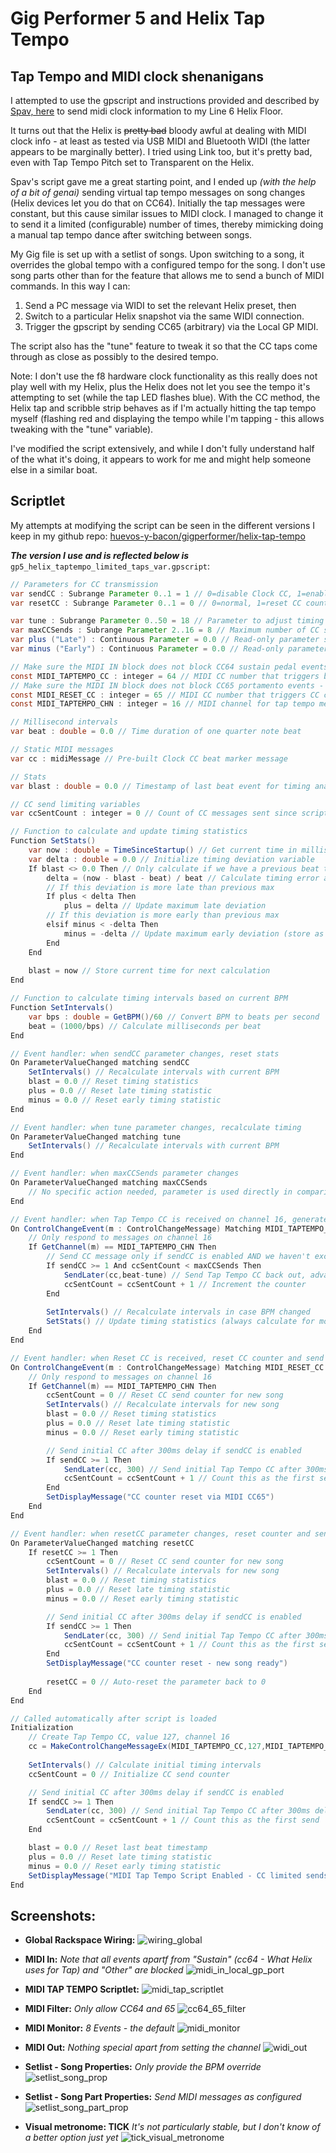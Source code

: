 # Gig Performer 5 and Helix Tap Tempo

## Tap Tempo and MIDI clock shenanigans

I attempted to use the gpscript and instructions provided and described by [Spav, here](https://community.gigperformer.com/t/midi-hw-clock-gp-master-scriptlet) to send midi clock information to my Line 6 Helix Floor.

It turns out that the Helix is ~~pretty bad~~ bloody awful at dealing with MIDI clock info - at least as tested via USB MIDI and Bluetooth WIDI (the latter appears to be marginally better). I tried using Link too, but it's pretty bad, even with Tap Tempo Pitch set to Transparent on the Helix.

Spav's script gave me a great starting point, and I ended up _(with the help of a bit of genai)_ sending virtual tap tempo messages on song changes (Helix devices let you do that on CC64). Initially the tap messages were constant, but this cause similar issues to MIDI clock. I managed to change it to send it a limited (configurable) number of times, thereby mimicking doing a manual tap tempo dance after switching between songs.

My Gig file is set up with a setlist of songs. Upon switching to a song, it overrides the global tempo with a configured tempo for the song. I don't use song parts other than for the feature that allows me to send a bunch of MIDI commands. In this way I can:

1. Send a PC message via WIDI to set the relevant Helix preset, then
2. Switch to a particular Helix snapshot via the same WIDI connection.
3. Trigger the gpscript by sending CC65 (arbitrary) via the Local GP MIDI.

The script also has the "tune" feature to tweak it so that the CC taps come through as close as possibly to the desired tempo.

Note: I don't use the f8 hardware clock functionality as this really does not play well with my Helix, plus the Helix does not let you see the tempo it's attempting to set (while the tap LED flashes blue). With the CC method, the Helix tap and scribble strip behaves as if I'm actually hitting the tap tempo myself (flashing red and displaying the tempo while I'm tapping - this allows tweaking with the "tune" variable).

I've modified the script extensively, and while I don't fully understand half of the what it's doing, it appears to work for me and might help someone else in a similar boat.

## Scriptlet

My attempts at modifying the script can be seen in the different versions I keep in my github repo: [huevos-y-bacon/gigperformer/helix-tap-tempo](https://github.com/huevos-y-bacon/gigperformer/tree/main/helix-tap-tempo)

_**The version I use and is reflected below is**_ `gp5_helix_taptempo_limited_taps_var.gpscript`:

```java
// Parameters for CC transmission
var sendCC : Subrange Parameter 0..1 = 1 // 0=disable Clock CC, 1=enable Clock CC (i.e. TAP TEMPO)
var resetCC : Subrange Parameter 0..1 = 0 // 0=normal, 1=reset CC counter and send delayed CC

var tune : Subrange Parameter 0..50 = 18 // Parameter to adjust timing offset (0-50ms early send)
var maxCCSends : Subrange Parameter 2..16 = 8 // Maximum number of CC sends per reset cycle (2-16)
var plus ("Late") : Continuous Parameter = 0.0 // Read-only parameter showing maximum late timing deviation as fraction of beat
var minus ("Early") : Continuous Parameter = 0.0 // Read-only parameter showing maximum early timing deviation as fraction of beat

// Make sure the MIDI IN block does not block CC64 sustain pedal events - Helix tap tempo uses CC64
const MIDI_TAPTEMPO_CC : integer = 64 // MIDI CC number that triggers beat events (Tap Tempo CC)
// Make sure the MIDI IN block does not block CC65 portamento events - MIDI_RESET_CC uses CC65
const MIDI_RESET_CC : integer = 65 // MIDI CC number that triggers CC counter reset (from Local GP MIDI port)
const MIDI_TAPTEMPO_CHN : integer = 16 // MIDI channel for tap tempo messages

// Millisecond intervals
var beat : double = 0.0 // Time duration of one quarter note beat

// Static MIDI messages
var cc : midiMessage // Pre-built Clock CC beat marker message

// Stats
var blast : double = 0.0 // Timestamp of last beat event for timing analysis

// CC send limiting variables
var ccSentCount : integer = 0 // Count of CC messages sent since script start

// Function to calculate and update timing statistics
Function SetStats()
    var now : double = TimeSinceStartup() // Get current time in milliseconds
    var delta : double = 0.0 // Initialize timing deviation variable
    If blast <> 0.0 Then // Only calculate if we have a previous beat time
        delta = (now - blast - beat) / beat // Calculate timing error as fraction of beat
        // If this deviation is more late than previous max
        If plus < delta Then
            plus = delta // Update maximum late deviation
        // If this deviation is more early than previous max
        elsif minus < -delta Then
            minus = -delta // Update maximum early deviation (store as positive)
        End
    End
    
    blast = now // Store current time for next calculation
End

// Function to calculate timing intervals based on current BPM
Function SetIntervals()
    var bps : double = GetBPM()/60 // Convert BPM to beats per second
    beat = (1000/bps) // Calculate milliseconds per beat
End

// Event handler: when sendCC parameter changes, reset stats
On ParameterValueChanged matching sendCC
    SetIntervals() // Recalculate intervals with current BPM
    blast = 0.0 // Reset timing statistics
    plus = 0.0 // Reset late timing statistic
    minus = 0.0 // Reset early timing statistic
End

// Event handler: when tune parameter changes, recalculate timing
On ParameterValueChanged matching tune
    SetIntervals() // Recalculate intervals with current BPM
End

// Event handler: when maxCCSends parameter changes
On ParameterValueChanged matching maxCCSends
    // No specific action needed, parameter is used directly in comparisons
End

// Event handler: when Tap Tempo CC is received on channel 16, generate CC response
On ControlChangeEvent(m : ControlChangeMessage) Matching MIDI_TAPTEMPO_CC
    // Only respond to messages on channel 16
    If GetChannel(m) == MIDI_TAPTEMPO_CHN Then
        // Send CC message only if sendCC is enabled AND we haven't exceeded the limit
        If sendCC >= 1 And ccSentCount < maxCCSends Then
            SendLater(cc,beat-tune) // Send Tap Tempo CC back out, advanced by 'tune' milliseconds
            ccSentCount = ccSentCount + 1 // Increment the counter
        End
        
        SetIntervals() // Recalculate intervals in case BPM changed
        SetStats() // Update timing statistics (always calculate for monitoring)
    End
End

// Event handler: when Reset CC is received, reset CC counter and send delayed CC
On ControlChangeEvent(m : ControlChangeMessage) Matching MIDI_RESET_CC
    // Only respond to messages on channel 16
    If GetChannel(m) == MIDI_TAPTEMPO_CHN Then
        ccSentCount = 0 // Reset CC send counter for new song
        SetIntervals() // Recalculate intervals for new song
        blast = 0.0 // Reset timing statistics
        plus = 0.0 // Reset late timing statistic
        minus = 0.0 // Reset early timing statistic

        // Send initial CC after 300ms delay if sendCC is enabled
        If sendCC >= 1 Then
            SendLater(cc, 300) // Send initial Tap Tempo CC after 300ms delay
            ccSentCount = ccSentCount + 1 // Count this as the first send
        End
        SetDisplayMessage("CC counter reset via MIDI CC65")
    End
End

// Event handler: when resetCC parameter changes, reset counter and send delayed CC
On ParameterValueChanged matching resetCC
    If resetCC >= 1 Then
        ccSentCount = 0 // Reset CC send counter for new song
        SetIntervals() // Recalculate intervals for new song
        blast = 0.0 // Reset timing statistics
        plus = 0.0 // Reset late timing statistic
        minus = 0.0 // Reset early timing statistic

        // Send initial CC after 300ms delay if sendCC is enabled
        If sendCC >= 1 Then
            SendLater(cc, 300) // Send initial Tap Tempo CC after 300ms delay
            ccSentCount = ccSentCount + 1 // Count this as the first send
        End
        SetDisplayMessage("CC counter reset - new song ready")
        
        resetCC = 0 // Auto-reset the parameter back to 0
    End
End

// Called automatically after script is loaded
Initialization
    // Create Tap Tempo CC, value 127, channel 16
    cc = MakeControlChangeMessageEx(MIDI_TAPTEMPO_CC,127,MIDI_TAPTEMPO_CHN)
    
    SetIntervals() // Calculate initial timing intervals
    ccSentCount = 0 // Initialize CC send counter

    // Send initial CC after 300ms delay if sendCC is enabled
    If sendCC >= 1 Then
        SendLater(cc, 300) // Send initial Tap Tempo CC after 300ms delay
        ccSentCount = ccSentCount + 1 // Count this as the first send
    End

    blast = 0.0 // Reset last beat timestamp
    plus = 0.0 // Reset late timing statistic
    minus = 0.0 // Reset early timing statistic
    SetDisplayMessage("MIDI Tap Tempo Script Enabled - CC limited sends")
End
```

## Screenshots:

- **Global Rackspace Wiring:**
  ![wiring_global](i/01_wiring_global.png)

- **MIDI In:** _Note that all events apartf from "Sustain" (cc64 - What Helix uses for Tap) and "Other" are blocked_
  ![midi_in_local_gp_port](i/02_midi_in_local_gp_port.png)

- **MIDI TAP TEMPO Scriptlet:**
  ![midi_tap_scriptlet](i/03_midi_tap_scriptlet.png)

- **MIDI Filter:** _Only allow CC64 and 65_
  ![cc64_65_filter](i/04_cc64_65_filter.png)

- **MIDI Monitor:** _8 Events - the default_
  ![midi_monitor](i/05_midi_monitor.png)

- **MIDI Out:** _Nothing special apart from setting the channel_
  ![widi_out](i/06_widi_out.png)

- **Setlist - Song Properties:** _Only provide the BPM override_
  ![setlist_song_prop](i/07_setlist_song_prop.png)

- **Setlist - Song Part Properties:** _Send MIDI messages as configured_
  ![setlist_song_part_prop](i/08_setlist_song_part_prop.png)

- **Visual metronome: TICK** _It's not particularly stable, but I don't know of a better option just yet_
  ![tick_visual_metronome](i/09_tick_visual_metronome.png)
